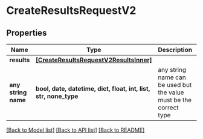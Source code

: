 # CreateResultsRequestV2


## Properties
Name | Type | Description | Notes
------------ | ------------- | ------------- | -------------
**results** | [**[CreateResultsRequestV2ResultsInner]**](CreateResultsRequestV2ResultsInner.md) |  | [optional] 
**any string name** | **bool, date, datetime, dict, float, int, list, str, none_type** | any string name can be used but the value must be the correct type | [optional]

[[Back to Model list]](../README.md#documentation-for-models) [[Back to API list]](../README.md#documentation-for-api-endpoints) [[Back to README]](../README.md)


